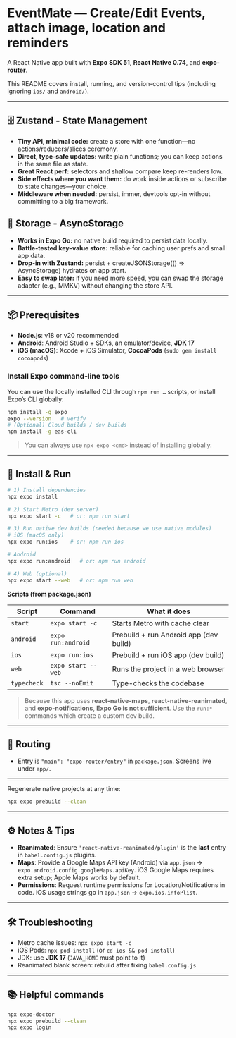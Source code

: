 # EventMate — Create/Edit Events, attach image, location and reminders

A React Native app built with **Expo SDK 51**, **React Native 0.74**, and **expo-router**.

This README covers install, running, and version-control tips (including ignoring `ios/` and `android/`).

---

## 🗄️ Zustand - State Management

- **Tiny API, minimal code:** create a store with one function—no actions/reducers/slices ceremony.
- **Direct, type-safe updates:** write plain functions; you can keep actions in the same file as state.
- **Great React perf:** selectors and shallow compare keep re-renders low.
- **Side effects where you want them:** do work inside actions or subscribe to state changes—your choice.
- **Middleware when needed:** persist, immer, devtools opt-in without committing to a big framework.

## 💾 Storage - AsyncStorage

- **Works in Expo Go:** no native build required to persist data locally.
- **Battle-tested key–value store:** reliable for caching user prefs and small app data.
- **Drop-in with Zustand:** persist + createJSONStorage(() => AsyncStorage) hydrates on app start.
- **Easy to swap later:** if you need more speed, you can swap the storage adapter (e.g., MMKV) without changing the store API.

---

## 📦 Prerequisites

- **Node.js**: v18 or v20 recommended
- **Android**: Android Studio + SDKs, an emulator/device, **JDK 17**
- **iOS (macOS)**: Xcode + iOS Simulator, **CocoaPods** (`sudo gem install cocoapods`)

### Install Expo command‑line tools

You can use the locally installed CLI through `npm run …` scripts, or install Expo’s CLI globally:

```bash
npm install -g expo
expo --version   # verify
# (Optional) Cloud builds / dev builds
npm install -g eas-cli
```

> You can always use `npx expo <cmd>` instead of installing globally.

---

## 🚀 Install & Run

```bash
# 1) Install dependencies
npx expo install

# 2) Start Metro (dev server)
npx expo start -c   # or: npm run start

# 3) Run native dev builds (needed because we use native modules)
# iOS (macOS only)
npx expo run:ios    # or: npm run ios

# Android
npx expo run:android   # or: npm run android

# 4) Web (optional)
npx expo start --web   # or: npm run web
```

**Scripts (from package.json)**

| Script      | Command            | What it does                           |
| ----------- | ------------------ | -------------------------------------- |
| `start`     | `expo start -c`    | Starts Metro with cache clear          |
| `android`   | `expo run:android` | Prebuild + run Android app (dev build) |
| `ios`       | `expo run:ios`     | Prebuild + run iOS app (dev build)     |
| `web`       | `expo start --web` | Runs the project in a web browser      |
| `typecheck` | `tsc --noEmit`     | Type-checks the codebase               |

> Because this app uses **react-native-maps**, **react-native-reanimated**, and **expo-notifications**, **Expo Go is not sufficient**. Use the `run:*` commands which create a custom dev build.

---

## 🧩 Routing

- Entry is `"main": "expo-router/entry"` in `package.json`. Screens live under `app/`.

---

Regenerate native projects at any time:

```bash
npx expo prebuild --clean
```

---

## ⚙️ Notes & Tips

- **Reanimated**: Ensure `'react-native-reanimated/plugin'` is the **last** entry in `babel.config.js` plugins.
- **Maps**: Provide a Google Maps API key (Android) via `app.json` → `expo.android.config.googleMaps.apiKey`. iOS Google Maps requires extra setup; Apple Maps works by default.
- **Permissions**: Request runtime permissions for Location/Notifications in code. iOS usage strings go in `app.json` → `expo.ios.infoPlist`.

---

## 🛠️ Troubleshooting

- Metro cache issues: `npx expo start -c`
- iOS Pods: `npx pod-install` (or `cd ios && pod install`)
- JDK: use **JDK 17** (`JAVA_HOME` must point to it)
- Reanimated blank screen: rebuild after fixing `babel.config.js`

---

## 📚 Helpful commands

```bash
npx expo-doctor
npx expo prebuild --clean
npx expo login
```
